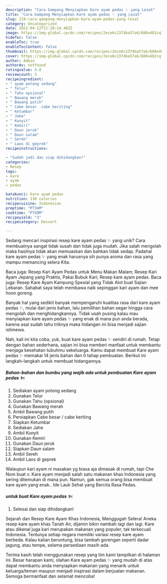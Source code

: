 ```yaml
---
description: "Cara Gampang Menyiapkan Kare ayam pedas ✨ yang Lezat"
title: "Cara Gampang Menyiapkan Kare ayam pedas ✨ yang Lezat"
slug: 219-cara-gampang-menyiapkan-kare-ayam-pedas-yang-lezat
category: Uncategorized
date: 2022-04-12T21:20:14.483Z
image: https://img-global.cpcdn.com/recipes/2ece6c2374ba57a6/680x482cq70/kare-ayam-pedas-foto-resep-utama.jpg
hideToc: false
enableToc: true
enableTocContent: false
thumbnail: https://img-global.cpcdn.com/recipes/2ece6c2374ba57a6/680x482cq70/kare-ayam-pedas-foto-resep-utama.jpg
cover: https://img-global.cpcdn.com/recipes/2ece6c2374ba57a6/680x482cq70/kare-ayam-pedas-foto-resep-utama.jpg
author: Admin
authorAv: notfound
ratingvalue: 4.8
reviewcount: 3
recipeingredient:
- " ayam potong sedang"
- " Telur"
- " Tahu opsional"
- " Bawang merah"
- " Bawang putih"
- " Cabe besar  cabe keriting"
- " Ketumbar"
- " Jahe"
- " Kunyit"
- " Kemiri"
- " Daun jeruk"
- " Daun salam"
- " Sereh"
- " Laos di geprek"
recipeinstructions:

- "Sudah jadi dan siap dihidangkan!"
categories:
- Resep
tags:
- kare
- ayam
- pedas

katakunci: kare ayam pedas 
nutrition: 130 calories
recipecuisine: Indonesian
preptime: "PT34M"
cooktime: "PT49M"
recipeyield: "3"
recipecategory: Dessert

---
```





Sedang mencari inspirasi resep kare ayam pedas ✨ yang unik? Cara membuatnya sangat tidak susah dan tidak juga mudah. Jika salah mengolah maka hasilnya tidak akan memuaskan dan bahkan tidak sedap. Padahal kare ayam pedas ✨ yang enak harusnya sih punya aroma dan rasa yang mampu memancing selera Kita.





Baca juga: Resep Kari Ayam Pedas untuk Menu Makan Malam; Resep Kari Ayam Jepang yang Praktis, Pakai Bubuk Kari; Resep kare ayam pedas. Baca juga: Resep Kare Ayam Kampung Spesial yang Tidak Alot buat Sajian Lebaran. Sahabat saya telah membawa naik sepinggan kari ayam dan mee hoon goreng.

Banyak hal yang sedikit banyak mempengaruhi kualitas rasa dari kare ayam pedas ✨, mulai dari jenis bahan, lalu pemilihan bahan segar hingga cara mengolah dan menghidangkannya. Tidak usah pusing kalau mau menyiapkan kare ayam pedas ✨ yang enak di mana pun anda berada, karena asal sudah tahu triknya maka hidangan ini bisa menjadi sajian istimewa.






Nah, kali ini kita coba, yuk, buat kare ayam pedas ✨ sendiri di rumah. Tetap dengan bahan sederhana, sajian ini bisa memberi manfaat untuk membantu menjaga kesehatan tubuhmu sekeluarga. Kamu dapat membuat Kare ayam pedas ✨ memakai 14 jenis bahan dan 0 tahap pembuatan. Berikut ini langkah-langkah untuk membuat hidangannya.

<!--inarticleads1-->

##### Bahan-bahan dan bumbu yang wajib ada untuk pembuatan Kare ayam pedas ✨:

1. Sediakan  ayam potong sedang
1. Gunakan  Telur
1. Gunakan  Tahu (opsional)
1. Gunakan  Bawang merah
1. Ambil  Bawang putih
1. Persiapkan  Cabe besar / cabe keriting
1. Siapkan  Ketumbar
1. Sediakan  Jahe
1. Ambil  Kunyit
1. Gunakan  Kemiri
1. Gunakan  Daun jeruk
1. Siapkan  Daun salam
1. Ambil  Sereh
1. Ambil  Laos di geprek


Walaupun kari ayam ni masakan yg biasa aja dimasak di rumah, tapi Che Nom buat v. Kare ayam menjadi salah satu makanan khas Indonesia yang sering ditemukan di mana pun. Namun, gak semua orang bisa membuat kare ayam yang enak.. Ide Lauk Sehat yang Bercita Rasa Pedas. 

<!--inarticleads2-->

#####  untuk buat Kare ayam pedas ✨:


1. Selesai dan siap dihidangkan!

Sejarah dan Resep Kare Ayam Khas Indonesia, Menggugah Selera! Aneka resep kare ayam khas Tanah Air, dijamin bikin nambah lagi dan lagi. Kare atau dikenal juga kari merupakan makanan yang populer, tak terkecuali Indonesia. Tentunya setiap negara memiliki variasi resep kare ayam berbeda. Kalau kalian beruntung, bisa tambah gorengan seperti dadar jagung, atau tempe, selama persediaan masih ada. 

Terima kasih telah menggunakan resep yang tim kami tampilkan di halaman ini. Besar harapan kami, olahan Kare ayam pedas ✨ yang mudah di atas dapat membantu anda menyiapkan makanan yang menarik untuk keluarga/teman maupun menjadi inspirasi dalam berjualan makanan. Semoga bermanfaat dan selamat mencoba!
